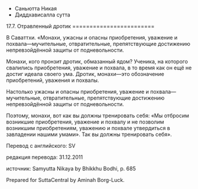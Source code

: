 









* Саньютта Никая
* Диддхависалла сутта


17\.7\. Отравленный дротик
\=\=\=\=\=\=\=\=\=\=\=\=\=\=\=\=\=\=\=\=\=\=\=\=



В Саваттхи\. «Монахи, ужасны и опасны приобретения, уважение и похвала—мучительные, отвратительные, препятствующие достижению непревзойдённой защиты от подневольности\.


Монахи, кого пронзит дротик, обмазанный ядом? Ученика, на которого свалились приобретения, уважение и похвала, в то время как он ещё не достиг идеала своего ума\. Дротик, монахи—это обозначение приобретений, уважения и похвалы\.


Настолько ужасны и опасны приобретения, уважение и похвала—мучительные, отвратительные, препятствующие достижению непревзойдённой защиты от подневольности\.


Поэтому, монахи, вот как вы должны тренировать себя: «Мы отбросим возникшие приобретения, уважение и похвалу и не позволим возникшим приобретениям, уважению и похвале утвердиться в завладении нашими умами»\. Так вы должны тренировать себя»\.



Перевод с английского: SV


редакция перевода: 31\.12\.2011


источник: Samyutta Nikaya by Bhikkhu Bodhi, p\. 685


Prepared for SuttaCentral by Aminah Borg\-Luck\.






